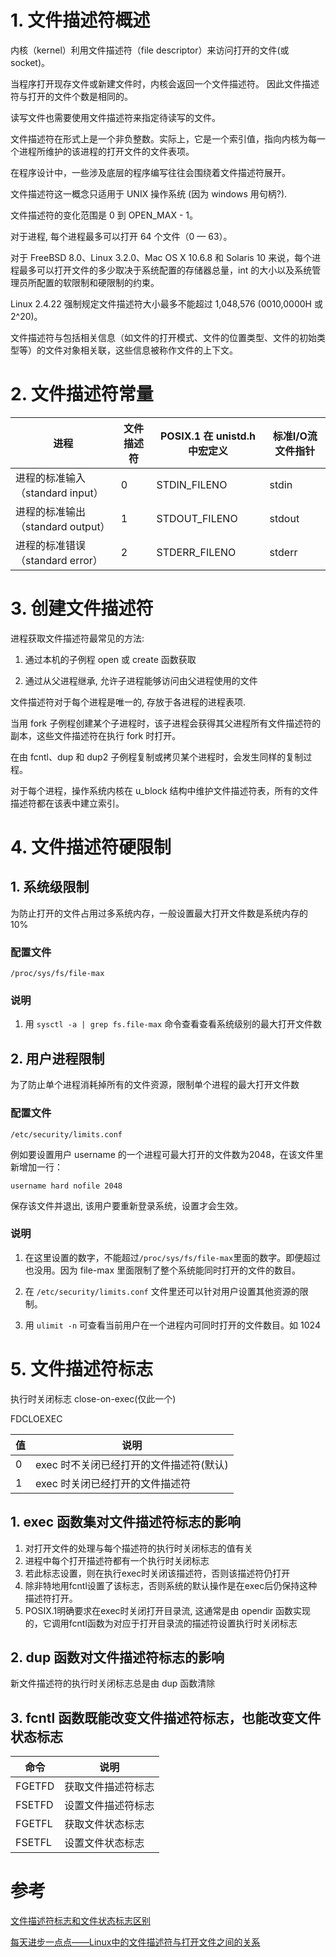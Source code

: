 # 1. 文件描述符概述

内核（kernel）利用文件描述符（file descriptor）来访问打开的文件(或 socket)。

当程序打开现存文件或新建文件时，内核会返回一个文件描述符。 因此文件描述符与打开的文件个数是相同的。

读写文件也需要使用文件描述符来指定待读写的文件。

文件描述符在形式上是一个非负整数。实际上，它是一个索引值，指向内核为每一个进程所维护的该进程的打开文件的文件表项。

在程序设计中，一些涉及底层的程序编写往往会围绕着文件描述符展开。

文件描述符这一概念只适用于 UNIX 操作系统 (因为 windows 用句柄?).

文件描述符的变化范围是 0 到 OPEN_MAX - 1。

对于进程, 每个进程最多可以打开 64 个文件（0 — 63）。

对于 FreeBSD 8.0、Linux 3.2.0、Mac OS X 10.6.8 和 Solaris 10 来说，每个进程最多可以打开文件的多少取决于系统配置的存储器总量，int 的大小以及系统管理员所配置的软限制和硬限制的约束。

Linux 2.4.22 强制规定文件描述符大小最多不能超过 1,048,576 (0010,0000H 或 2^20)。

文件描述符与包括相关信息（如文件的打开模式、文件的位置类型、文件的初始类型等）的文件对象相关联，这些信息被称作文件的上下文。

# 2. 文件描述符常量

| 进程 | 文件描述符 | POSIX.1 在 unistd.h 中宏定义 | 标准I/O流文件指针 |
| ----------------------------- | --- | ------------- | ------ |
| 进程的标准输入（standard input） | 0   | STDIN_FILENO  | stdin  |
| 进程的标准输出（standard output）| 1   | STDOUT_FILENO | stdout |
| 进程的标准错误（standard error） | 2   | STDERR_FILENO | stderr |

# 3. 创建文件描述符

进程获取文件描述符最常见的方法:

1. 通过本机的子例程 open 或 create 函数获取

2. 通过从父进程继承, 允许子进程能够访问由父进程使用的文件

文件描述符对于每个进程是唯一的, 存放于各进程的进程表项.

当用 fork 子例程创建某个子进程时，该子进程会获得其父进程所有文件描述符的副本，这些文件描述符在执行 fork 时打开。

在由 fcntl、dup 和 dup2 子例程复制或拷贝某个进程时，会发生同样的复制过程。

对于每个进程，操作系统内核在 u_block 结构中维护文件描述符表，所有的文件描述符都在该表中建立索引。

# 4. 文件描述符硬限制

## 1. 系统级限制

为防止打开的文件占用过多系统内存，一般设置最大打开文件数是系统内存的10%

### 配置文件

`/proc/sys/fs/file-max`

### 说明

1. 用 `sysctl -a | grep fs.file-max` 命令查看查看系统级别的最大打开文件数

## 2. 用户进程限制

为了防止单个进程消耗掉所有的文件资源，限制单个进程的最大打开文件数

### 配置文件

`/etc/security/limits.conf`

例如要设置用户 username 的一个进程可最大打开的文件数为2048，在该文件里新增加一行：

`username hard nofile 2048`

保存该文件并退出, 该用户要重新登录系统，设置才会生效。

### 说明

1. 在这里设置的数字，不能超过`/proc/sys/fs/file-max`里面的数字。即便超过也没用。因为 file-max 里面限制了整个系统能同时打开的文件的数目。

2. 在 `/etc/security/limits.conf` 文件里还可以针对用户设置其他资源的限制。

3. 用 `ulimit -n` 可查看当前用户在一个进程内可同时打开的文件数目。如 1024

# 5. 文件描述符标志

执行时关闭标志 close-on-exec(仅此一个)

FDCLOEXEC

| 值 | 说明 |
| --- | -------------------------------- |
| 0   | exec 时不关闭已经打开的文件描述符(默认) |
| 1   | exec 时关闭已经打开的文件描述符        |

## 1. exec 函数集对文件描述符标志的影响

1. 对打开文件的处理与每个描述符的执行时关闭标志的值有关
2. 进程中每个打开描述符都有一个执行时关闭标志
3. 若此标志设置，则在执行exec时关闭该描述符，否则该描述符仍打开
4. 除非特地用fcntl设置了该标志，否则系统的默认操作是在exec后仍保持这种描述符打开。
5. POSIX.1明确要求在exec时关闭打开目录流, 这通常是由 opendir 函数实现的，它调用fcntl函数为对应于打开目录流的描述符设置执行时关闭标志


## 2. dup 函数对文件描述符标志的影响

新文件描述符的执行时关闭标志总是由 dup 函数清除
  
  
## 3. fcntl 函数既能改变文件描述符标志，也能改变文件状态标志

| 命令 | 说明 |
| ------ | --------------- |
| FGETFD | 获取文件描述符标志 |
| FSETFD | 设置文件描述符标志 |
| FGETFL | 获取文件状态标志 |
| FSETFL | 设置文件状态标志 |


# 参考

[文件描述符标志和文件状态标志区别](http://blog.csdn.net/hittata/article/details/8665892)

[每天进步一点点——Linux中的文件描述符与打开文件之间的关系](http://blog.csdn.net/cywosp/article/details/38965239)
